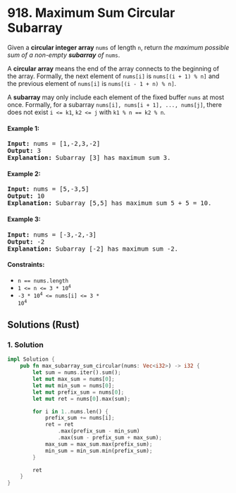 # 918. Maximum Sum Circular Subarray
Given a **circular integer array** `nums` of length `n`, return *the maximum possible sum of a non-empty **subarray** of* `nums`.

A **circular array** means the end of the array connects to the beginning of the array. Formally, the next element of `nums[i]` is `nums[(i + 1) % n]` and the previous element of `nums[i]` is `nums[(i - 1 + n) % n]`.

A **subarray** may only include each element of the fixed buffer `nums` at most once. Formally, for a subarray `nums[i], nums[i + 1], ..., nums[j]`, there does not exist `i <= k1`, `k2 <= j` with `k1 % n == k2 % n`.

#### Example 1:
<pre>
<strong>Input:</strong> nums = [1,-2,3,-2]
<strong>Output:</strong> 3
<strong>Explanation:</strong> Subarray [3] has maximum sum 3.
</pre>

#### Example 2:
<pre>
<strong>Input:</strong> nums = [5,-3,5]
<strong>Output:</strong> 10
<strong>Explanation:</strong> Subarray [5,5] has maximum sum 5 + 5 = 10.
</pre>

#### Example 3:
<pre>
<strong>Input:</strong> nums = [-3,-2,-3]
<strong>Output:</strong> -2
<strong>Explanation:</strong> Subarray [-2] has maximum sum -2.
</pre>

#### Constraints:
* `n == nums.length`
* <code>1 <= n <= 3 * 10<sup>4</sup></code>
* <code>-3 * 10<sup>4</sup> <= nums[i] <= 3 * 10<sup>4</sup></code>

## Solutions (Rust)

### 1. Solution
```Rust
impl Solution {
    pub fn max_subarray_sum_circular(nums: Vec<i32>) -> i32 {
        let sum = nums.iter().sum();
        let mut max_sum = nums[0];
        let mut min_sum = nums[0];
        let mut prefix_sum = nums[0];
        let mut ret = nums[0].max(sum);

        for i in 1..nums.len() {
            prefix_sum += nums[i];
            ret = ret
                .max(prefix_sum - min_sum)
                .max(sum - prefix_sum + max_sum);
            max_sum = max_sum.max(prefix_sum);
            min_sum = min_sum.min(prefix_sum);
        }

        ret
    }
}
```
